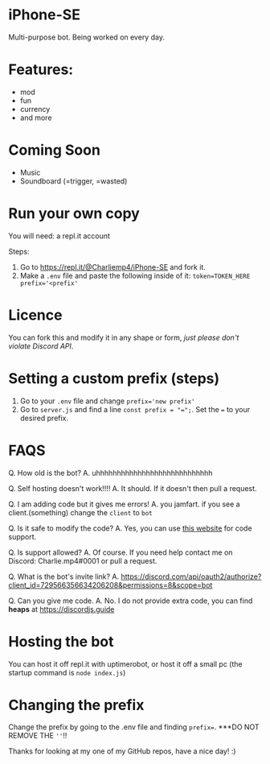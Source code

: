 # iPhone-SE
Multi-purpose bot. Being worked on every day.

# Features:
- mod
- fun
- currency
- and more

# Coming Soon
- Music
- Soundboard (=trigger, =wasted)

# Run your own copy
You will need: 
a repl.it account

Steps:
1. Go to https://repl.it/@Charliemp4/iPhone-SE and fork it.
2. Make a `.env` file and paste the following inside of it:
`token=TOKEN_HERE
prefix='<prefix'`

# Licence
You can fork this and modify it in any shape or form, *just please don't violate Discord API*.

# Setting a custom prefix (steps)
1. Go to your `.env` file and change `prefix='new prefix'`
2. Go to `server.js` and find a line `const prefix = "=";`. Set the `=` to your desired prefix.

# FAQS
Q. How old is the bot?
A. uhhhhhhhhhhhhhhhhhhhhhhhhhhhh

Q. Self hosting doesn't work!!!!
A. It should. If it doesn't then pull a request.

Q. I am adding code but it gives me errors!
A. you jamfart. if you see a client.(something) change the `client` to `bot`


Q. Is it safe to modify the code?
A. Yes, you can use [this website](https://discordjs.guide) for code support. 

Q. Is support allowed?
A. Of course. If you need help contact me on Discord: Charlie.mp4#0001 or pull a request.

Q. What is the bot's invite link?
A. https://discord.com/api/oauth2/authorize?client_id=729566356634206208&permissions=8&scope=bot

Q. Can you give me code.
A. No. I do not provide extra code, you can find **heaps** at https://discordjs.guide

# Hosting the bot
You can host it off repl.it with uptimerobot, or host it off a small pc (the startup command is `node index.js`)

# Changing the prefix
Change the prefix by going to the .env file and finding `prefix=`. ***DO NOT REMOVE THE `''`!!

Thanks for looking at my one of my GitHub repos, have a nice day! :)
